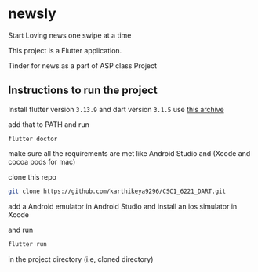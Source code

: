 # newsly

Start Loving news one swipe at a time


This project is a Flutter application.

Tinder for news as a part of ASP class Project


## Instructions to run the project

Install flutter version `3.13.9` and dart version `3.1.5`
use [this archive](https://docs.flutter.dev/release/archive?tab=macos)

add that to PATH and run 
```
flutter doctor
```
make sure all the requirements are met like Android Studio and (Xcode and cocoa pods for mac)

clone this repo 
```sh
git clone https://github.com/karthikeya9296/CSC1_6221_DART.git
```

add a Android emulator in Android Studio and install an  ios simulator in Xcode

and run 
```sh
flutter run
```
in the project directory (i.e, cloned directory)





